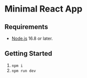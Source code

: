 # Minimal React App

## Requirements
- [Node.js](nodejs.org) 16.8 or later.

## Getting Started
1. `npm i`
2. `npm run dev`
